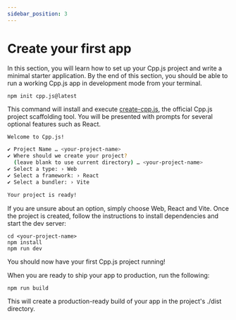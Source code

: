 ```yaml
---
sidebar_position: 3
---
```


# Create your first app
In this section, you will learn how to set up your Cpp.js project and write a minimal starter application. By the end of this section, you should be able to run a working Cpp.js app in development mode from your terminal.

```shell npm2yarn
npm init cpp.js@latest
```

This command will install and execute [create-cpp.js](https://github.com/bugra9/cpp.js/tree/main/packages/core-create-app), the official Cpp.js project scaffolding tool. You will be presented with prompts for several optional features such as React.

```bash
Welcome to Cpp.js!

✔ Project Name … <your-project-name>
✔ Where should we create your project?
  (leave blank to use current directory) … <your-project-name>
✔ Select a type: › Web
✔ Select a framework: › React
✔ Select a bundler: › Vite

Your project is ready!
```

If you are unsure about an option, simply choose Web, React and Vite. Once the project is created, follow the instructions to install dependencies and start the dev server:

```shell npm2yarn
cd <your-project-name>
npm install
npm run dev
```

You should now have your first Cpp.js project running!

When you are ready to ship your app to production, run the following:

```shell npm2yarn
npm run build
```

This will create a production-ready build of your app in the project's ./dist directory. 
